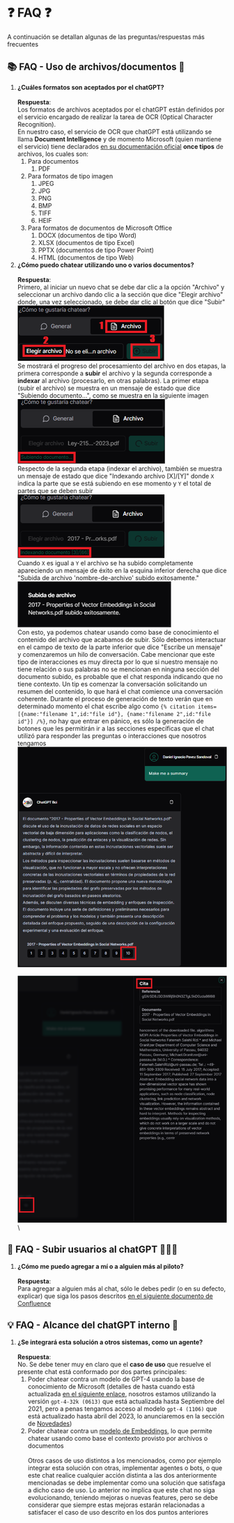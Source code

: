 # ❓ FAQ ❓

A continuación se detallan algunas de las preguntas/respuestas más frecuentes

## 📚 FAQ - Uso de archivos/documentos 📄

1. **¿Cuáles formatos son aceptados por el chatGPT?** \
  \
  **Respuesta**: \
  Los formatos de archivos aceptados por el chatGPT están definidos por el servicio encargado de realizar la tarea de OCR (Optical Character Recognition). \
  En nuestro caso, el servicio de OCR que chatGPT está utilizando se llama **Document Intelligence** y de momento Microsoft (quien mantiene el servicio) tiene declarados [en su documentación oficial](https://learn.microsoft.com/en-us/azure/ai-services/document-intelligence/concept-read?view=doc-intel-4.0.0#input-requirements) **once tipos** de archivos, los cuales son:
    1. Para documentos
        1. PDF
    2. Para formatos de tipo imagen
        1. JPEG
        2. JPG
        3. PNG
        4. BMP
        5. TIFF
        6. HEIF
    3. Para formatos de documentos de Microsoft Office
        1. DOCX (documentos de tipo Word)
        2. XLSX (documentos de tipo Excel)
        3. PPTX (documentos de tipo Power Point)
        4. HTML (documentos de tipo Web)
2. **¿Cómo puedo chatear utilizando uno o varios documentos?** \
  \
  **Respuesta**: \
  Primero, al iniciar un nuevo chat se debe dar clic a la opción "Archivo" y seleccionar un archivo dando clic a la sección que dice "Elegir archivo" donde, una vez seleccionado, se debe dar clic al botón que dice "Subir" \
  ![](https://raw.githubusercontent.com/MnKGuitarPro/azureOpenAI/main/img/chat001.png) \
  Se mostrará el progreso del procesamiento del archivo en dos etapas, la primera corresponde a **subir** el archivo y la segunda corresponde a **indexar** al archivo (procesarlo, en otras palabras). La primer etapa (subir el archivo) se muestra en un mensaje de estado que dice "Subiendo documento...", como se muestra en la siguiente imagen \
  ![](https://github.com/MnKGuitarPro/azureOpenAI/blob/main/img/chat002.png?raw=true) \
  Respecto de la segunda etapa (indexar el archivo), también se muestra un mensaje de estado que dice "Indexando archivo [X]/[Y]" donde `X` indica la parte que se está subiendo en ese momento y `Y` el total de partes que se deben subir \
  ![](https://github.com/MnKGuitarPro/azureOpenAI/blob/main/img/chat003.png?raw=true) \
  Cuando `X` es igual a `Y` el archivo se ha subido completamente apareciendo un mensaje de éxito en la esquina inferior derecha que dice "Subida de archivo 'nombre-de-archivo' subido exitosamente." \
  ![](https://github.com/MnKGuitarPro/azureOpenAI/blob/main/img/chat004.png?raw=true) \
  Con esto, ya podemos chatear usando como base de conocimiento el contenido del archivo que acabamos de subir. Sólo debemos interactuar en el campo de texto de la parte inferior que dice "Escribe un mensaje" y comenzaremos un hilo de conversación. Cabe mencionar que este tipo de interacciones es muy directa por lo que si nuestro mensaje no tiene relación o sus palabras no se mencionan en ninguna sección del documento subido, es probable que el chat responda indicando que no tiene contexto. Un tip es comenzar la conversación solicitando un resumen del contenido, lo que hará el chat comience una conversación coherente. Durante el proceso de generación de texto verán que en determinado momento el chat escribe algo como `{% citation items=[{name:"filename 1",id:"file id"}, {name:"filename 2",id:"file id"}] /%}`, no hay que entrar en pánico, es sólo la generación de botones que les permitirán ir a las secciones específicas que el chat utilizó para responder las preguntas o interacciones que nosotros tengamos \
![](https://github.com/MnKGuitarPro/azureOpenAI/blob/main/img/chat005.png?raw=true) \
\
![](https://github.com/MnKGuitarPro/azureOpenAI/blob/main/img/chat006.png?raw=true) \

## 👥 FAQ - Subir usuarios al chatGPT 👨🏻‍💻

1. **¿Cómo me puedo agregar a mí o a alguien más al piloto?** \
  \
  **Respuesta**: \
  Para agregar a alguien más al chat, sólo le debes pedir (o en su defecto, explicar) que siga los pasos descritos [en el siguiente documento de Confluence](https://bcibank.atlassian.net/wiki/spaces/AT/pages/3950773388)

## 💡 FAQ - Alcance del chatGPT interno 🎨

1. **¿Se integrará esta solución a otros sistemas, como un agente?** \
  \
  **Respuesta**: \
  No. Se debe tener muy en claro que el **caso de uso** que resuelve el presente chat está conformado por dos partes principales:
    1. Poder chatear contra un modelo de GPT-4 usando la base de conocimiento de Microsoft (detalles de hasta cuando está actualizada [en el siguiente enlace](https://learn.microsoft.com/en-us/azure/ai-services/openai/concepts/models#gpt-4-and-gpt-4-turbo-preview-models), nosotros estamos utilizando la versión `gpt-4-32k (0613)` que está actualizada hasta Septiembre del 2021, pero a penas tengamos acceso al modelo `gpt-4 (1106)` que está actualizado hasta abril del 2023, lo anunciaremos en la sección de [Novedades](https://chatgpt.bci.cl/change-log))
    2. Poder chatear contra un [modelo de Embeddings](https://learn.microsoft.com/en-us/azure/ai-services/openai/tutorials/embeddings), lo que permite chatear usando como base el contexto provisto por archivos o documentos
  \
  \
Otros casos de uso distintos a los mencionados, como por ejemplo integrar esta solución con otras, implementar agentes o bots, o que este chat realice cualquier acción distinta a las dos anteriormente mencionadas se debe implementar como una 
solución que satisfaga a dicho caso de uso. Lo anterior no implica que este chat no siga evolucionando, teniendo mejoras o nuevas features, pero se debe considerar que siempre estas mejoras estarán relacionadas a satisfacer el caso de uso descrito en los dos puntos anteriores
